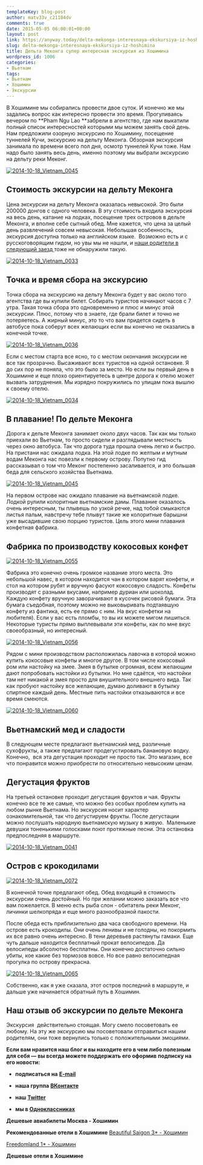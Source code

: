 ```yaml
---
templateKey: blog-post
author: matv33v_c21184dv
comments: true
date: 2015-05-05 06:00:01+00:00
layout: post
link: https://anyway.today/delta-mekonga-interesnaya-ekskursiya-iz-hoshimina/
slug: delta-mekonga-interesnaya-ekskursiya-iz-hoshimina
title: Дельта Меконга супер интересная экскурсия из Хошимина
wordpress_id: 1006
categories:
- Вьетнам
tags:
- Вьетнам
- Хошимин
- Экскурсии
---
```


В Хошимине мы собирались провести двое суток. И конечно же мы задались вопрос как интересно провести это время. Прогуливаясь вечером по **Pham Ngu Lao **забрели в агентство, где нам выкатили полный список интересностей которыми мы можем занять свой день. Нам предложили озорную экскурсию по Хошимину, посещение туннелей Кучи, экскурсию на дельту Меконга. Обзорная экскурсия занимала по времени всего пол дня, осмотр туннелей Кучи тоже. Нам надо было занять весь день, именно поэтому мы выбрали экскурсию  на дельту реки Меконг.




[![2014-10-18_Vietnam_0045](http://anyway.today/wp-content/uploads/2015/05/2014-10-18_Vietnam_0045.jpg)](http://anyway.today/wp-content/uploads/2015/05/2014-10-18_Vietnam_0045.jpg)




<!-- more -->





## Стоимость экскурсии на дельту Меконга




Цена экскурсии на дельту Меконга оказалась невысокой. Это были 200000 донгов с одного человека. В эту стоимость входила экскурсия на весь день, катание на лодках, посещение трех островов в дельте Меконга, и вполне себе сытный обед. Мне кажется, что цена за целый день развлечений совсем невысокая. Небольшая особенность, экскурсия доступна только на английском языке.  Возможно есть и с русскоговорящим гидом, но увы мы не нашли, и [наши родители в следующий заезд ](http://anyway.today/stoimost-poezdki-vo-vietnam-zeni-vo-vietname/)тоже не обнаружили такую.




[![2014-10-18_Vietnam_0033](http://anyway.today/wp-content/uploads/2015/05/2014-10-18_Vietnam_0033.jpg)](http://anyway.today/wp-content/uploads/2015/05/2014-10-18_Vietnam_0033.jpg)





## Точка и время сбора на экскурсию




Точка сбора на экскурсию на дельту Меконга будет у вас около того агентства где вы купили билет. Собирать туристов начинают часов с 7 утра. Такая точка сбора это одновременно и плюс и минус этой экскурсии. Плюс, потому что в знаете, где брали билет и точно не потеряетесь. А жирный минус, это то что вам придется сидеть в автобусе пока соберут всех желающих если вы конечно не оказались в конечной точке.




[![2014-10-18_Vietnam_0036](http://anyway.today/wp-content/uploads/2015/05/2014-10-18_Vietnam_0036.jpg)](http://anyway.today/wp-content/uploads/2015/05/2014-10-18_Vietnam_0036.jpg)




Если с местом старта все ясно, то с местом окончания экскурсии не все так прозрачно. Высаживают всех туристов на одной остановке. Я до сих пор не поняла, что это было за место. Но если вы первый день в Хошимине и еще плохо ориентируетесь в центре дорога к отелю может вызвать затруднения. Мы изрядно покружились по улицам пока вышлю к своему отелю.




[![2014-10-18_Vietnam_0034](http://anyway.today/wp-content/uploads/2015/05/2014-10-18_Vietnam_0034.jpg)](http://anyway.today/wp-content/uploads/2015/05/2014-10-18_Vietnam_0034.jpg)





## В плавание! По дельте Меконга




Дорога к дельте Меконга занимает около двух часов. Так как мы только приехали во Вьетнам, то просто сидели и разглядывали местность через окно автобуса. Так что дорога туда прошла очень легко и быстро. На пристани нас ожидала лодка. На этой лодке по желтым и мутным водам Меконга нас повезли к первому острову. Попутно гид рассказывал о том что Меконг постепенно засаливается, и это большая беда для сельского хозяйства Вьетнама.




[![2014-10-18_Vietnam_0045](http://anyway.today/wp-content/uploads/2015/05/2014-10-18_Vietnam_0045.jpg)](http://anyway.today/wp-content/uploads/2015/05/2014-10-18_Vietnam_0045.jpg)




На первом острове нас ожидало плавание на вьетнамской лодке. Лодкой рулили колоритные вьетнамские дамы. Плавание оказалось очень интересным, ты плывешь по узкой речке, над тобой смыкаются листья пальм, навстречу тебе плывут такие же колоритные барышни уже высадившие свою порцию туристов. Цель этого мини плавания конфетная фабрика.





## Фабрика по производству кокосовых конфет


[![2014-10-18_Vietnam_0055](http://anyway.today/wp-content/uploads/2015/05/2014-10-18_Vietnam_0055.jpg)](http://anyway.today/wp-content/uploads/2015/05/2014-10-18_Vietnam_0055.jpg)


Фабрика это конечно очень громкое название этого места. Это небольшой навес, в котором находится чан в котором варят конфеты, и стол на котором рубят и вручную фасуют кокосовую сладость. Конфеты производят с разными вкусами, например дуриан или шоколад. Каждую конфету вручную заворачивают в кусочек рисовой бумаги. Эта бумага съедобная, поэтому можно не выковыривать подтаявшую конфету из фантика, есть ее прямо с ним. На вкус конфетки на любителя). Если у вас есть пломбы, то вы их можете мигом лишиться. Некоторые туристы прямо выплевывали эти конфеты, как по мне вкус своеобразный, но интересный.




[![2014-10-18_Vietnam_0056](http://anyway.today/wp-content/uploads/2015/05/2014-10-18_Vietnam_0056.jpg)](http://anyway.today/wp-content/uploads/2015/05/2014-10-18_Vietnam_0056.jpg)




Рядом с мини производством расположилась лавочка в которой можно купить кокосовые конфеты и многое другое. В том числе кокосовый ром или настойку на змее. Змея в бутылке огромная, всем желающим дают попробовать настойки из бутылки. Но мне сдаётся, что настойки там нет никакой и змея просто для внушительного внешнего вида. Так как пробуют настойку все желающие, думаю доливают в бутылку спиртное каждый день. Местные пить настойки отказываются и все время смеются.




[![2014-10-18_Vietnam_0060](http://anyway.today/wp-content/uploads/2015/05/2014-10-18_Vietnam_0060.jpg)](http://anyway.today/wp-content/uploads/2015/05/2014-10-18_Vietnam_0060.jpg)





## Вьетнамский мед и сладости




В следующем месте предлагают вьетнамский мед, различные сухофрукты, а также предлагают продегустировать банановую водку. Конечно,  вся эта дегустация проходит не просто так. Это магазин, все что понравится можно приобрести по относительно невысоким ценам.





## Дегустация фруктов




На третьей остановке проходит дегустация фруктов и чая. Фрукты конечно все те же самые, что можно без особых проблем купить на любом рынке Вьетнама. Но экскурсия носит характер ознакомительной, так что дегустируем фрукты. После дегустации можно послушать народную вьетнамскую музыку в живую.  Маленькие девушки тоненькими голосками поют протяжные песни. Эта остановка предпоследняя в маршруте.




[![2014-10-18_Vietnam_0041](http://anyway.today/wp-content/uploads/2015/05/2014-10-18_Vietnam_0041.jpg)](http://anyway.today/wp-content/uploads/2015/05/2014-10-18_Vietnam_0041.jpg)





## Остров с крокодилами


[![2014-10-18_Vietnam_0072](http://anyway.today/wp-content/uploads/2015/05/2014-10-18_Vietnam_0072.jpg)](http://anyway.today/wp-content/uploads/2015/05/2014-10-18_Vietnam_0072.jpg)


В конечной точке предлагают обед. Обед входящий в стоимость экскурсии очень достойный. Но при желании можно заказать все что вам пожелается. В меню есть рыба слон - обитатель реки Меконг, личинки шелкопряда и еще много разнообразной пакости.




После обеда есть приблизительно два часа свободного времени. На острове есть крокодилы. Они очень ленивы и не голодны, но покормить их все равно очень интересно. В тени деревьев растянуты гамаки. Еще чуть дальше находится бесплатный прокат велосипедов. Да велосипеды абсолютно бесплатны. Они конечно достаточно сильно убиты, кое какие без тормозов вовсе. Но все равно велосипедная прогулка по острову прекрасна.




[![2014-10-18_Vietnam_0065](http://anyway.today/wp-content/uploads/2015/05/2014-10-18_Vietnam_0065.jpg)](http://anyway.today/wp-content/uploads/2015/05/2014-10-18_Vietnam_0065.jpg)




Собственно, как я уже сказала, этот остров последний в маршруте, и дальше уже начинается обратный путь в Хошимин.





## Наш отзыв об экскурсии по дельте Меконга




Экскурсия  действительно стоящая. Могу смело посоветовать ее любому. На эту же экскурсию мы посоветовали отправиться нашим родителям, они тоже вернулись только с положительными эмоциями.









**Если вам нравится наш блог и вы находите его в чем либо полезным для себя — вы всегда можете поддержать его оформив подписку на его новости:**



	
  * **подписаться на** [**E-mail**](https://feedburner.google.com/fb/a/mailverify?uri=Anywaytoday&amp;loc=en_US)

	
  * **наша группа** [**ВКонтакте**](http://vk.com/public90452188)

	
  * **наш [Twitter](https://twitter.com/TodayAnyway)**

	
  * **мы в [Одноклассниках](http://ok.ru/group/54402107244544)**




**Дешевые авиабилеты Москва - Хошимин**


**Рекомендованные отели в Хошимине**
[Beautiful Saigon 3* - Хошимин](http://anyway.today/otzivi-ob-otele-beautiful-saigon-3/)

[Freedomland 1* - Хошимин](http://anyway.today/otzivi-ob-otelyh-vo-vietame-freedomland/)

**Дешевые отели в Хошимине**

